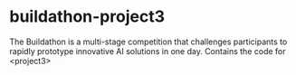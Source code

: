 # buildathon-project3
The Buildathon is a multi-stage competition that challenges participants to rapidly prototype innovative AI solutions in one day. Contains the code for &lt;project3>

